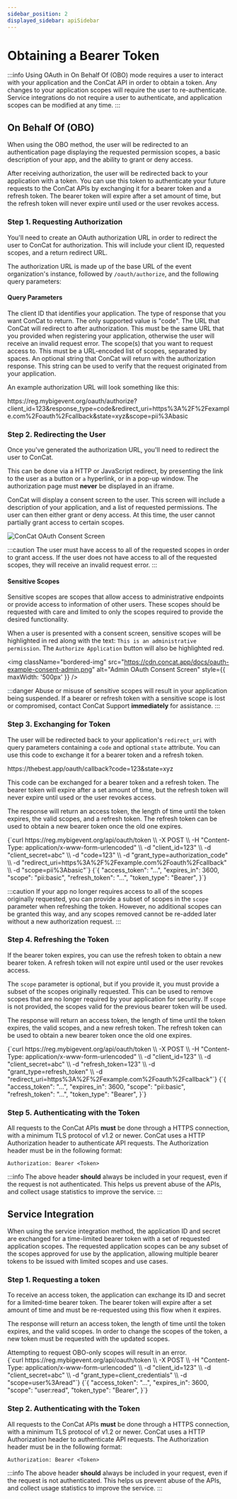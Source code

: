 ```yaml
---
sidebar_position: 2
displayed_sidebar: apiSidebar
---
```


# Obtaining a Bearer Token

:::info
Using OAuth in On Behalf Of (OBO) mode requires a user to interact with your application and the ConCat API in order to obtain a token. Any changes to your application scopes will require the user to re-authenticate. Service integrations do not require a user to authenticate, and application scopes can be modified at any time.
:::

## On Behalf Of (OBO)
When using the OBO method, the user will be redirected to an authentication page displaying the requested permission scopes, a basic description of your app, and the ability to grant or deny access.

After receiving authorization, the user will be redirected back to your application with a token. You can use this token to authenticate your future requests to the ConCat APIs by exchanging it for a bearer token and a refresh token. The bearer token will expire after a set amount of time, but the refresh token will never expire until used or the user revokes access.

### Step 1. Requesting Authorization
You'll need to create an OAuth authorization URL in order to redirect the user to ConCat for authorization. This will include your client ID, requested scopes, and a return redirect URL.

The authorization URL is made up of the base URL of the event organization's instance, followed by `/oauth/authorize`, and the following query parameters:

#### Query Parameters
<div style={{ marginBottom: "1rem" }}>
  <attribute id="oauth-req-client_id" name="client_id" type="number">
    The client ID that identifies your application.
  </attribute>
  <attribute id="oauth-req-response_type" name="response_type" type="string">
    The type of response that you want ConCat to return. The only supported value is "code".
  </attribute>
  <attribute id="oauth-req-redirect_uri" name="redirect_uri" type="string">
    The URL that ConCat will redirect to after authorization. This must be the same URL that you provided when registering your application, otherwise the user will receive an invalid request error.
  </attribute>
  <attribute id="oauth-req-scope" name="scope" type="string">
    The scope(s) that you want to request access to. This must be a URL-encoded list of scopes, separated by spaces.
  </attribute>
  <attribute id="oauth-req-state" name="state" type="string" optional>
    An optional string that ConCat will return with the authorization response. This string can be used to verify that the request originated from your application.
  </attribute>
</div>

An example authorization URL will look something like this:

<exampleBox header="Example" codeBlockType="http">
  https://reg.mybigevent.org/oauth/authorize?client_id=123&response_type=code&redirect_uri=https%3A%2F%2Fexample.com%2Foauth%2Fcallback&state=xyz&scope=pii%3Abasic
</exampleBox>

### Step 2. Redirecting the User

<div style={{ display: 'grid', gridTemplateColumns: 'repeat(auto-fit, minmax(300px, 1fr))', gridGap: '1rem', marginBottom: '1rem' }}>
  <div>
    <p>
      Once you've generated the authorization URL, you'll need to redirect the user to ConCat.
    </p>
    <p>
      This can be done via a HTTP or JavaScript redirect, by presenting the link to the user as a button or <code>a</code> hyperlink, or in a pop-up window. The authorization page must <strong>never</strong> be displayed in an iframe.
    </p>
    <p>
      ConCat will display a consent screen to the user. This screen will include a description of your application, and a list of requested permissions. The user can then either grant or deny access. At this time, the user cannot partially grant access to certain scopes.
    </p>
  </div>
  <div>
    <img className="bordered-img" src="https://cdn.concat.app/docs/oauth-example-consent.png" className="bordered-img" alt="ConCat OAuth Consent Screen" />
  </div>
</div>

:::caution
The user must have access to all of the requested scopes in order to grant access. If the user does not have access to all of the requested scopes, they will receive an invalid request error.
:::

#### Sensitive Scopes

Sensitive scopes are scopes that allow access to administrative endpoints or provide access to information of other users. These scopes should be requested with care and limited to only the scopes required to provide the desired functionality.

When a user is presented with a consent screen, sensitive scopes will be highlighted in red along with the text: `This is an administrative permission`. The `Authorize Application` button will also be highlighted red.

<img className="bordered-img" src="https://cdn.concat.app/docs/oauth-example-consent-admin.png" alt="Admin OAuth Consent Screen" style={{ maxWidth: '500px' }} />

<div style={{ marginBottom: '1.5rem' }} />

:::danger
Abuse or misuse of sensitive scopes will result in your application being suspended. If a bearer or refresh token with a sensitive scope is lost or compromised, contact ConCat Support **immediately** for assistance.
:::

### Step 3. Exchanging for Token

The user will be redirected back to your application's `redirect_uri` with query parameters containing a `code` and optional `state` attribute. You can use this code to exchange it for a bearer token and a refresh token.

<exampleBox header="Example" codeBlockType="http">
  https://thebest.app/oauth/callback?code=123&state=xyz
</exampleBox>

<div style={{ display: 'grid', gridTemplateColumns: 'repeat(auto-fit, minmax(300px, 1fr))', gridGap: '1rem', marginBottom: '1rem' }}>
  <div>
    <p>
      This code can be exchanged for a bearer token and a refresh token. The bearer token will expire after a set amount of time, but the refresh token will never expire until used or the user revokes access.
    </p>
    <p>
      The response will return an access token, the length of time until the token expires, the valid scopes, and a refresh token. The refresh token can be used to obtain a new bearer token once the old one expires.
    </p>
  </div>
  <div>
    <exampleBox header="/api/oauth/token" method="POST" headerSubText="cURL">
      {`curl https://reg.mybigevent.org/api/oauth/token \\
  -X POST \\
  -H "Content-Type: application/x-www-form-urlencoded" \\
  -d "client_id=123" \\
  -d "client_secret=abc" \\
  -d "code=123" \\
  -d "grant_type=authorization_code" \\
  -d "redirect_uri=https%3A%2F%2Fexample.com%2Foauth%2Fcallback" \\
  -d "scope=pii%3Abasic"`}
    </exampleBox>
    <exampleBox header="Response" headerSubText="application/json">
      {`{
  "access_token": "...",
  "expires_in": 3600,
  "scope": "pii:basic",
  "refresh_token": "...",
  "token_type": "Bearer",
}`}
    </exampleBox>
  </div>
</div>

:::caution
If your app no longer requires access to all of the scopes originally requested, you can provide a subset of scopes in the `scope` parameter when refreshing the token. However, no additional scopes can be granted this way, and any scopes removed cannot be re-added later without a new authorization request.
:::

### Step 4. Refreshing the Token

<div style={{ display: 'grid', gridTemplateColumns: 'repeat(auto-fit, minmax(300px, 1fr))', gridGap: '1rem', marginBottom: '1rem' }}>
  <div>
    <p>
      If the bearer token expires, you can use the refresh token to obtain a new bearer token. A refresh token will not expire until used or the user revokes access.
    </p>
    <p>
      The <code>scope</code> parameter is optional, but if you provide it, you must provide a subset of the scopes originally requested. This can be used to remove scopes that are no longer required by your application for security. If <code>scope</code> is not provided, the scopes valid for the previous bearer token will be used.
    </p>
    <p>
      The response will return an access token, the length of time until the token expires, the valid scopes, and a new refresh token. The refresh token can be used to obtain a new bearer token once the old one expires.
    </p>
  </div>
  <div>
    <exampleBox header="/api/oauth/token" method="POST" headerSubText="cURL">
      {`curl https://reg.mybigevent.org/api/oauth/token \\
  -X POST \\
  -H "Content-Type: application/x-www-form-urlencoded" \\
  -d "client_id=123" \\
  -d "client_secret=abc" \\
  -d "refresh_token=123" \\
  -d "grant_type=refresh_token" \\
  -d "redirect_uri=https%3A%2F%2Fexample.com%2Foauth%2Fcallback"`}
    </exampleBox>
    <exampleBox header="Response" headerSubText="application/json">
      {`{
  "access_token": "...",
  "expires_in": 3600,
  "scope": "pii:basic",
  "refresh_token": "...",
  "token_type": "Bearer",
}`}
    </exampleBox>
  </div>
</div>

### Step 5. Authenticating with the Token

All requests to the ConCat APIs **must** be done through a HTTPS connection, with a minimum TLS protocol of v1.2 or newer. ConCat uses a HTTP Authorization header to authenticate API requests. The Authorization header must be in the following format:

```
Authorization: Bearer <Token>
```

:::info
The above header **should** always be included in your request, even if the request is not authenticated. This helps us prevent abuse of the APIs, and collect usage statistics to improve the service.
:::

## Service Integration

When using the service integration method, the application ID and secret are exchanged for a time-limited bearer token with a set of requested application scopes. The requested application scopes can be any subset of the scopes approved for use by the application, allowing multiple bearer tokens to be issued with limited scopes and use cases.

### Step 1. Requesting a token

<splitColumn>
  <div>
    <p>
      To receive an access token, the application can exchange its ID and secret for a limited-time bearer token. The bearer token will expire after a set amount of time and must be re-requested using this flow when it expires.
    </p>
    <p>
      The response will return an access token, the length of time until the token expires, and the valid scopes. In order to change the scopes of the token, a new token must be requested with the updated scopes.
    </p>
    <Admonition type="tip">
      Attempting to request OBO-only scopes will result in an error.
    </Admonition>
  </div>
  <div>
    <exampleBox header="/api/oauth/token" method="POST" headerSubText="cURL">
      {`curl https://reg.mybigevent.org/api/oauth/token \\
  -X POST \\
  -H "Content-Type: application/x-www-form-urlencoded" \\
  -d "client_id=123" \\
  -d "client_secret=abc" \\
  -d "grant_type=client_credentials" \\
  -d "scope=user%3Aread"`}
    </exampleBox>
    <exampleBox header="Response" headerSubText="application/json">
      {`{
  "access_token": "...",
  "expires_in": 3600,
  "scope": "user:read",
  "token_type": "Bearer",
}`}
    </exampleBox>
  </div>
</splitColumn>

### Step 2. Authenticating with the Token

All requests to the ConCat APIs **must** be done through a HTTPS connection, with a minimum TLS protocol of v1.2 or newer. ConCat uses a HTTP Authorization header to authenticate API requests. The Authorization header must be in the following format:

```
Authorization: Bearer <Token>
```

:::info
The above header **should** always be included in your request, even if the request is not authenticated. This helps us prevent abuse of the APIs, and collect usage statistics to improve the service.
:::